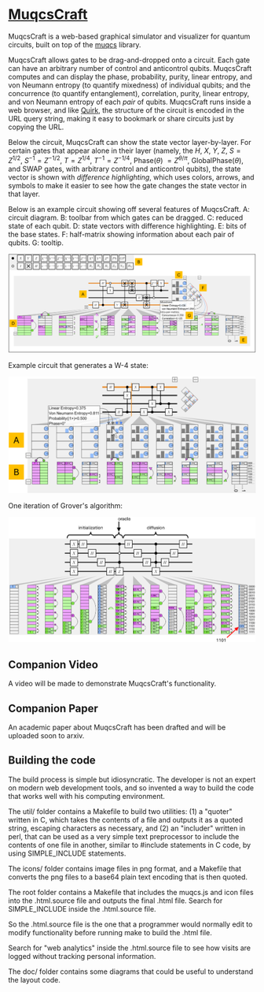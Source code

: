 # <a href="https://mjmcguffin.github.io/MuqcsCraft/">MuqcsCraft</a>

MuqcsCraft is a web-based graphical simulator and visualizer for quantum circuits, built on top of the <a href="https://github.com/MJMcGuffin/muqcs.js">muqcs</a> library.

MuqcsCraft allows gates to be drag-and-dropped onto a circuit.
Each gate can have an arbitrary number of control and anticontrol qubits.
MuqcsCraft computes and can display
the phase, probability, purity, linear entropy, and von Neumann entropy (to quantify mixedness) of individual qubits;
and the concurrence (to quantify entanglement), correlation, purity, linear entropy, and von Neumann entropy of each <em>pair</em> of qubits.
MuqcsCraft runs inside a web browser,
and like <a href="https://algassert.com/quirk">Quirk</a>, the structure of the circuit is encoded in the URL query string,
making it easy to bookmark or share circuits just by copying the URL.

Below the circuit, MuqcsCraft can show the state vector layer-by-layer.
For certain gates that appear alone in their layer
(namely, the $H$, $X$, $Y$, $Z$,
$S = Z^{1/2}$, $S^{-1} = Z^{-1/2}$,
$T = Z^{1/4}$, $T^{-1} = Z^{-1/4}$,
Phase($\theta$) $= Z^{\theta/\pi}$, GlobalPhase($\theta$),
and SWAP gates, with arbitrary control and anticontrol qubits),
the state vector is shown with <em>difference highlighting</em>,
which uses colors, arrows, and symbols
to make it easier to see how the gate changes the state vector in that layer.

Below is an example circuit showing off several features of MuqcsCraft.
A: circuit diagram. B: toolbar from which gates can be dragged.
C: reduced state of each qubit.
D: state vectors with difference highlighting.
E: bits of the base states.
F: half-matrix showing information about each pair of qubits.
G: tooltip.


![Example 1](/doc/screenshot-teaser.png)

Example circuit that generates a W-4 state:

![Example 2](/doc/screenshot-W4.png)

One iteration of Grover's algorithm:

![Example 3](/doc/screenshot-grover.png)

## Companion Video

A video will be made to demonstrate MuqcsCraft's functionality.

## Companion Paper

An academic paper about MuqcsCraft has been drafted and will be uploaded soon to arxiv.

## Building the code

The build process is simple but idiosyncratic.
The developer is not an expert on modern web development tools, and so invented a way to build the code that works well with his computing environment.

The util/ folder contains a Makefile to build two utilities:
(1) a "quoter" written in C, which takes the contents of a file and outputs it as a quoted string, escaping characters as necessary,
and
(2) an "includer" written in perl, that can be used as a very simple text preprocessor to include the contents of one file in another, similar to #include statements in C code, by using SIMPLE_INCLUDE statements.

The icons/ folder contains image files in png format, and a Makefile that converts the png files to a base64 plain text encoding that is then quoted.

The root folder contains a Makefile that includes the muqcs.js and icon files into the .html.source file and outputs the final .html file.
Search for SIMPLE_INCLUDE inside the .html.source file.

So the .html.source file is the one that a programmer would normally edit to modify functionality before running make to build the .html file.

Search for "web analytics" inside the .html.source file to see how visits are logged without tracking personal information.

The doc/ folder contains some diagrams that could be useful to understand the layout code.


